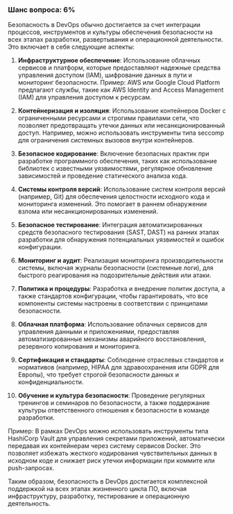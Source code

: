 ### Шанс вопроса: 6%

Безопасность в DevOps обычно достигается за счет интеграции процессов, инструментов и культуры обеспечения безопасности на всех этапах разработки, развертывания и операционной деятельности. Это включает в себя следующие аспекты:

1. **Инфраструктурное обеспечение**: Использование облачных сервисов и платформ, которые предоставляют надежные средства управления доступом (IAM), шифрование данных в пути и мониторинг безопасности. Пример: AWS или Google Cloud Platform предлагают службы, такие как AWS Identity and Access Management (IAM) для управления доступом к ресурсам.

2. **Контейнеризация и изоляция**: Использование контейнеров Docker с ограниченными ресурсами и строгими правилами сети, что позволяет предотвращать утечки данных или несанкционированный доступ. Например, можно использовать инструменты типа seccomp для ограничения системных вызовов внутри контейнеров.

3. **Безопасное кодирование**: Включение безопасных практик при разработке программного обеспечения, таких как использование библиотек с известными уязвимостями, регулярное обновление зависимостей и проведение статического анализа кода.

4. **Системы контроля версий**: Использование систем контроля версий (например, Git) для обеспечения целостности исходного кода и мониторинга изменений. Это помогает в раннем обнаружении взлома или несанкционированных изменений.

5. **Безопасное тестирование**: Интеграция автоматизированных средств безопасного тестирования (SAST, DAST) на ранних этапах разработки для обнаружения потенциальных уязвимостей и ошибок конфигурации.

6. **Мониторинг и аудит**: Реализация мониторинга производительности системы, включая журналы безопасности (системные логи), для быстрого реагирования на подозрительные действия или атаки.

7. **Политика и процедуры**: Разработка и внедрение политик доступа, а также стандартов конфигурации, чтобы гарантировать, что все компоненты системы настроены в соответствии с принципами безопасности.

8. **Облачная платформа**: Использование облачных сервисов для управления данными и приложениями, предоставляя автоматизированные механизмы аварийного восстановления, резервного копирования и мониторинга.

9. **Сертификация и стандарты**: Соблюдение отраслевых стандартов и нормативов (например, HIPAA для здравоохранения или GDPR для Европы), что требует строгой безопасности данных и конфиденциальности.

10. **Обучение и культура безопасности**: Проведение регулярных тренингов и семинаров по безопасности, а также поддержание культуры ответственного отношения к безопасности в команде разработки.

Пример: В рамках DevOps можно использовать инструменты типа HashiCorp Vault для управления секретами приложений, автоматически передавая их контейнерам через систему сервисов Docker. Это позволяет избежать жесткого кодирования чувствительных данных в исходном коде и снижает риск утечки информации при коммите или push-запросах.

Таким образом, безопасность в DevOps достигается комплексной поддержкой на всех этапах жизненного цикла ПО, включая инфраструктуру, разработку, тестирование и операционную деятельность.